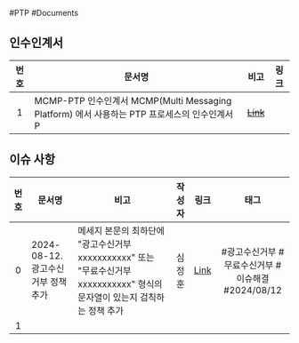 #PTP #Documents

## 인수인계서

| **번호** | <center>**문서명**</center> | <center>**비고**</center>                                 |    **링크**    |
| :----: | :----------------------- | :----------------------------------------------------- | :----------: |
|   1    | MCMP-PTP 인수인계서           MCMP(Multi Messaging Platform) 에서 사용하는 PTP 프로세스의 인수인계서 P  | ~~[Link]()~~ |


## 이슈 사항

| **번호** | <center>**문서명**<center>  | <center>**비고**</center>                                                           | **작성자** |                                                                                                                                                                                                     **링크**                                                                                                                                                                                                     |                **태그**                 |
| :----: | ------------------------ | --------------------------------------------------------------------------------- | :-----: | :------------------------------------------------------------------------------------------------------------------------------------------------------------------------------------------------------------------------------------------------------------------------------------------------------------------------------------------------------------------------------------------------------------: | :-----------------------------------: |
|   0    | 2024-08-12. 광고수신거부 정책 추가 | 메세지 본문의 최하단에 "광고수신거부 xxxxxxxxxxx" 또는 "무료수신거부 xxxxxxxxxxx" 형식의 문자열이 있는지 검칙하는 정책 추가 |   심정훈   | [Link](obsidian://open?vault=%E1%84%8C%E1%85%A5%E1%86%AB%E1%84%89%E1%85%A9%E1%86%BC%E1%84%80%E1%85%A2%E1%84%87%E1%85%A1%E1%86%AF%E1%84%90%E1%85%B5%E1%86%B7&file=Documents%2F%EC%9D%B4%EC%8A%88%2FMCMP%20(%20Multi%20Channel%20Messaging%20Platform%20)%2F%EA%B5%AD%EB%82%B4(Domestic)%2FPTP%2F2024-08-12.%20%EA%B4%91%EA%B3%A0%EC%88%98%EC%8B%A0%EA%B1%B0%EB%B6%80%20%EC%A0%95%EC%B1%85%20%EC%B6%94%EA%B0%80) | #광고수신거부 #무료수신거부 #이슈해결 <br>#2024/08/12 |
|   1    |                          |                                                                                   |         |                                                                                                                                                                                                                                                                                                                                                                                                                |                                       |
